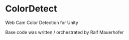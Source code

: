# ColorDetect
Web Cam Color Detection for Unity

Base code was written / orchestrated by Ralf Mauerhofer
